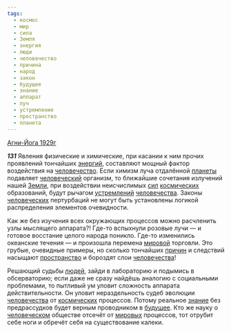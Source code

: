 ```yaml
---
tags:
  - космос
  - мир
  - сила
  - Земля
  - энергия
  - люди
  - человечество
  - причина
  - народ
  - закон
  - будущее
  - знание
  - аппарат
  - луч
  - устремление
  - пространство
  - планета
---
```


[Агни-Йога 1929г](https://127.0.0.1:4002/agni/1929)

___131___
Явления физические и химические, при касании к ним прочих проявлений тончайших [энергий](../../../tags/#энергия), составляют мощный фактор воздействия на [человечество](../../../tags/#человечество). Если химизм луча отдалённой [планеты](../../../tags/#планета) подавляет [человеческий](../../../tags/#человечество) организм, то ближайшие сочетания излучений нашей [Земли](../../../tags/#Земля), при воздействии неисчислимых [сил](../../../tags/#сила) [космических](../../../tags/#космос) образований, будут рычагом [устремлений](../../../tags/#устремление) [человечества](../../../tags/#человечество). Законы [человеческих](../../../tags/#человечество) пертурбаций не могут быть установлены логикой распределения элементов очевидности.   

Как же без изучения всех окружающих процессов можно расчленить узлы мыслящего аппарата?! Где-то вспыхнули розовые лучи — и готовое восстание целого народа поникло. Где-то изменились океанские течения — и произошла перемена [мировой](../../../tags/#мир) торговли. Это грубые, очевидные примеры, но сколько тончайших [причин](../../../tags/#причина) и следствий насыщают [пространство](../../../tags/#пространство) и бороздят слои [человечества](../../../tags/#человечество)!   

Решающий судьбы [людей](../../../tags/#люди), зайди в лабораторию и подымись в обсерваторию; если даже не сразу найдёшь аналогию с социальными проблемами, то пытливый ум уловит сложность аппарата действительности. Он уловит нераздельность судеб эволюции [человечества](../../../tags/#человечество) от [космических](../../../tags/#космос) процессов. Потому реальное [знание](../../../tags/#знание) без предрассудков будет верным проводником в [будущее](../../../tags/#будущее). Кто же науку о [человеческом](../../../tags/#человечество) обществе отсечёт от [мировых](../../../tags/#мир) процессов, тот отрубит себе ноги и обречёт себя на существование калеки.